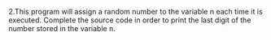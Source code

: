 2.This program will assign a random number to the variable n each time it is executed. Complete the source code in order to print the last digit of the number stored in the variable n.
